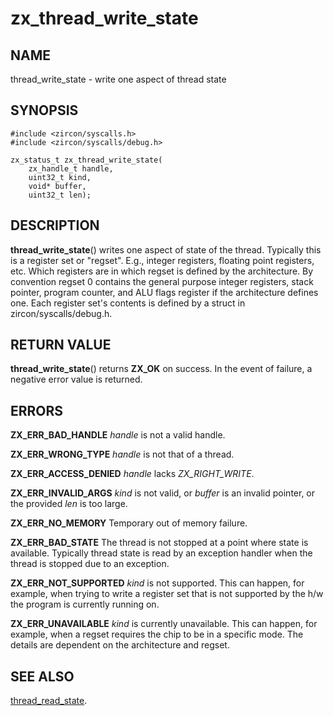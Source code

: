 # zx_thread_write_state

## NAME

thread_write_state - write one aspect of thread state

## SYNOPSIS

```
#include <zircon/syscalls.h>
#include <zircon/syscalls/debug.h>

zx_status_t zx_thread_write_state(
    zx_handle_t handle,
    uint32_t kind,
    void* buffer,
    uint32_t len);
```

## DESCRIPTION

**thread_write_state**() writes one aspect of state of the thread.
Typically this is a register set or "regset".
E.g., integer registers, floating point registers, etc.
Which registers are in which regset is defined by the architecture.
By convention regset 0 contains the general purpose integer registers,
stack pointer, program counter, and ALU flags register if the architecture
defines one. Each register set's contents is defined by a struct in
zircon/syscalls/debug.h.

## RETURN VALUE

**thread_write_state**() returns **ZX_OK** on success.
In the event of failure, a negative error value is returned.

## ERRORS

**ZX_ERR_BAD_HANDLE**  *handle* is not a valid handle.

**ZX_ERR_WRONG_TYPE**  *handle* is not that of a thread.

**ZX_ERR_ACCESS_DENIED**  *handle* lacks *ZX_RIGHT_WRITE*.

**ZX_ERR_INVALID_ARGS**  *kind* is not valid,
or *buffer* is an invalid pointer,
or the provided *len* is too large.

**ZX_ERR_NO_MEMORY**  Temporary out of memory failure.

**ZX_ERR_BAD_STATE**  The thread is not stopped at a point where state
is available. Typically thread state is read by an exception handler
when the thread is stopped due to an exception.

**ZX_ERR_NOT_SUPPORTED**  *kind* is not supported.
This can happen, for example, when trying to write a register set that
is not supported by the h/w the program is currently running on.

**ZX_ERR_UNAVAILABLE**  *kind* is currently unavailable.
This can happen, for example, when a regset requires the chip to be
in a specific mode. The details are dependent on the architecture
and regset.

## SEE ALSO

[thread_read_state](thread_read_state.md).
